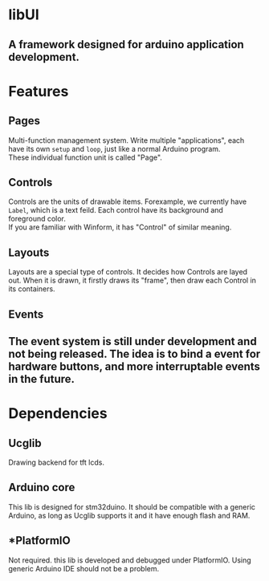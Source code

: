 # libUI
A framework designed for arduino application development.  
-----------------------------------  
# Features  
## Pages  
Multi-function management system. Write multiple "applications", each have its own `setup` and `loop`, just like a normal Arduino program.  
These individual function unit is called "Page".  
## Controls  
Controls are the units of drawable items. Forexample, we currently have `Label`, which is a text feild. Each control have its background and foreground color.  
If you are familiar with Winform, it has "Control" of similar meaning.  
## Layouts  
Layouts are a special type of controls. It decides how Controls are layed out. When it is drawn, it firstly draws its "frame", then draw each Control in its containers.  
## Events  
The event system is still under development and not being released. The idea is to bind a event for hardware buttons, and more interruptable events in the future.  
-----------------------------------  
# Dependencies  
## Ucglib  
Drawing backend for tft lcds.  
## Arduino core  
This lib is designed for stm32duino. It should be compatible with a generic Arduino, as long as Ucglib supports it and it have enough flash and RAM.  
## *PlatformIO  
Not required. this lib is developed and debugged under PlatformIO. Using generic Arduino IDE should not be a problem.
